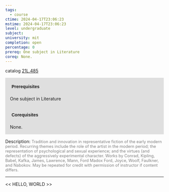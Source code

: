 ```yaml
---
tags:
  - course
ctime: 2024-04-17T23:06:23
mstime: 2024-04-17T23:06:23
level: undergraduate
subject: 
university: mit
completion: open
percentage: 0
prereq: One subject in Literature
coreq: None.
---
```


catalog [21L.485](http://student.mit.edu/catalog/m21La.html#21L.485)

<span style="display: block; padding: 15px; background-color: rgb(100, 100, 100, 0.2);"><font id="m_prereq2448_0" style="display: block; font-family: Arial, sans-serif; font-weight: bold; padding: 5px">Prerequisites</font><br><span id="prereq2448_0">One subject in Literature</span></span>
<span style="display: block; padding: 15px; background-color: rgb(100, 100, 100, 0.2);"><font id="m_coreq2448_0" style="display: block; font-family: Arial, sans-serif; font-weight: bold; padding: 5px">Corequisites</font><br><span id="coreq2448_0">None.</span></span>

<font style="">Description:</font>
<font style="color: grey; font-size: 0.8rem;">Tradition and innovation in representative fiction of the early modern period. Recurring themes include the role of the artist in the modern period; the representation of psychological and sexual experience; and the virtues (and defects) of the aggressively experimental character. Works by Conrad, Kipling, Babel, Kafka, James, Lawrence, Mann, Ford Madox Ford, Joyce, Woolf, Faulkner, and Nabokov.  May be repeated for credit with permission of instructor if content differs.</font>



---

<< HELLO, WORLD >>
